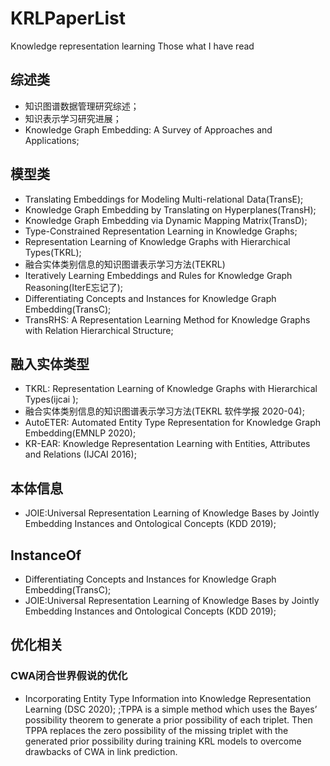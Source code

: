 # KRLPaperList
Knowledge representation learning Those what I have read

## 综述类
- 知识图谱数据管理研究综述；
- 知识表示学习研究进展；
- Knowledge Graph Embedding: A Survey of Approaches and Applications;

## 模型类
- Translating Embeddings for Modeling Multi-relational Data(TransE);
- Knowledge Graph Embedding by Translating on Hyperplanes(TransH);
- Knowledge Graph Embedding via Dynamic Mapping Matrix(TransD);
- Type-Constrained Representation Learning in Knowledge Graphs;
- Representation Learning of Knowledge Graphs with Hierarchical Types(TKRL);
- 融合实体类别信息的知识图谱表示学习方法(TEKRL)
- Iteratively Learning Embeddings and Rules for Knowledge Graph Reasoning(IterE忘记了);
- Differentiating Concepts and Instances for Knowledge Graph Embedding(TransC);
- TransRHS: A Representation Learning Method for Knowledge Graphs with Relation Hierarchical Structure;

## 融入实体类型
- TKRL: Representation Learning of Knowledge Graphs with Hierarchical Types(ijcai );
- 融合实体类别信息的知识图谱表示学习方法(TEKRL 软件学报 2020-04);
- AutoETER: Automated Entity Type Representation for Knowledge Graph Embedding(EMNLP 2020);
- KR-EAR: Knowledge Representation Learning with Entities, Attributes and Relations (IJCAI 2016);

## 本体信息
- JOIE:Universal Representation Learning of Knowledge Bases by Jointly Embedding Instances and Ontological Concepts (KDD 2019);

## InstanceOf
- Differentiating Concepts and Instances for Knowledge Graph Embedding(TransC);
- JOIE:Universal Representation Learning of Knowledge Bases by Jointly Embedding Instances and Ontological Concepts (KDD 2019);

## 优化相关
### CWA闭合世界假说的优化
- Incorporating Entity Type Information into Knowledge Representation Learning (DSC 2020);
;TPPA is a simple method which uses the Bayes’ possibility theorem to generate a prior possibility of each triplet. Then TPPA replaces the zero possibility of the missing triplet with the generated prior possibility during training KRL models to overcome drawbacks of CWA in link prediction.
